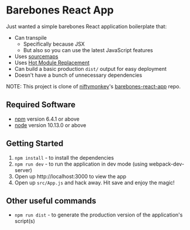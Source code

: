 # Barebones React App

Just wanted a simple barebones React application boilerplate that:

- Can transpile
  - Specifically because JSX
  - But also so you can use the latest JavaScript features
- Uses [sourcemaps]
- Uses [Hot Module Replacement][hmr]
- Can build a basic production `dist/` output for easy deployment
- Doesn't have a bunch of unnecessary dependencies

NOTE: This project is clone of [niftymonkey]'s [barebones-react-app] repo.

## Required Software

- [npm] version 6.4.1 or above
- [node] version 10.13.0 or above

## Getting Started

1. `npm install` - to install the dependencies
1. `npm run dev` - to run the application in dev mode (using webpack-dev-server)
1. Open up http://localhost:3000 to view the app
1. Open up `src/App.js` and hack away. Hit save and enjoy the magic!

## Other useful commands

- `npm run dist` - to generate the production version of the application's script(s)

[sourcemaps]: https://survivejs.com/webpack/building/source-maps/
[hmr]: https://survivejs.com/webpack/appendices/hmr/
[npm]: https://www.npmjs.com
[node]: https://nodejs.org
[barebones-react-app]: https://github.com/niftymonkey/barebones-react-app
[niftymonkey]: https://github.com/niftymonkey/
